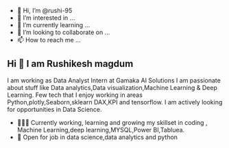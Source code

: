 - 👋 Hi, I’m @rushi-95
- 👀 I’m interested in ...
- 🌱 I’m currently learning ...
- 💞️ I’m looking to collaborate on ...
- 📫 How to reach me ...

<!---
rushi-95/rushi-95 is a ✨ special ✨ repository because its `README.md` (this file) appears on your GitHub profile.
You can click the Preview link to take a look at your changes.
--->
## Hi 👋 I am Rushikesh magdum 
I am working as  Data Analyst Intern at Gamaka AI Solutions
 I am passionate about stuff like Data analytics,Data visualization,Machine Learning & Deep Learning. 
Few tech that I enjoy working in areas Python,plotly,Seaborn,sklearn DAX,KPI and tensorflow. I am actively looking for opportunities in Data Science.

- 👨🏽‍💻 Currently working, learning and growing my skillset in coding , Machine Learning,deep learning,MYSQL,Power BI,Tabluea.
- 🤝 Open for job in data science,data analytics and python
